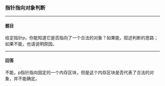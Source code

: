 ### 指针指向对象判断
***
#### 题目

给定指针p，你能知道它是否指向了一个合法的对象？如果能，叙述判断的思路；如果不能，也请说明原因。

***
#### 回答

不能，p指针指向固定的一个内存区块，但是这个内存区块是否代表了合法的对象，并不能确定。